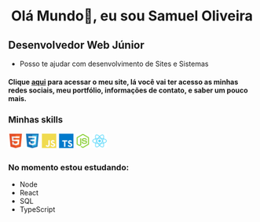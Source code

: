 <h1 align="center">Olá Mundo👋, eu sou Samuel Oliveira</h1>

## Desenvolvedor Web Júnior
- Posso te ajudar com desenvolvimento de Sites e Sistemas

#### Clique <a href="https://samuel-oliveira-portfolio.herokuapp.com/" target="_blank">aqui</a> para acessar o meu site, lá você vai ter acesso as minhas redes sociais, meu portfólio, informações de contato, e saber um pouco mais.

<div style="display: inline_block; font-size: 15px ">
 
### Minhas skills
  
<img align="center" alt="HTML" height="30" width="30" src="https://raw.githubusercontent.com/devicons/devicon/master/icons/html5/html5-original.svg">
<img align="center" alt="CSS" height="30" width="30" src="https://raw.githubusercontent.com/devicons/devicon/master/icons/css3/css3-original.svg">
<img align="center" alt="Javascript" height="30" width="30" src="https://raw.githubusercontent.com/devicons/devicon/master/icons/javascript/javascript-plain.svg">
<img align="center" alt="Typescript" height="30" width="30" src="https://raw.githubusercontent.com/devicons/devicon/master/icons/typescript/typescript-plain.svg">
<img align="center" alt="Nodejs" height="30" width="30" src="https://raw.githubusercontent.com/devicons/devicon/master/icons/nodejs/nodejs-original.svg">
<img align="center" alt="React" height="30" width="30" src="https://raw.githubusercontent.com/devicons/devicon/master/icons/react/react-original.svg">
</div>

##

### No momento estou estudando:
- Node <br>
- React <br>
- SQL
- TypeScript
